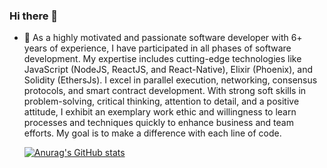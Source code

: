 ### Hi there 👋

- 🔭 As a highly motivated and passionate software developer with 6+ years of experience, I have participated in all phases of software development. My expertise includes cutting-edge technologies like JavaScript (NodeJS, ReactJS, and React-Native), Elixir (Phoenix), and Solidity (EthersJs). I excel in parallel execution, networking, consensus protocols, and smart contract development. With strong soft skills in problem-solving, critical thinking, attention to detail, and a positive attitude, I exhibit an exemplary work ethic and willingness to learn processes and techniques quickly to enhance business and team efforts. My goal is to make a difference with each line of code.

  [![Anurag's GitHub stats](https://github-readme-stats.vercel.app/api?username=andhrah)](https://github.com/anuraghazra/github-readme-stats)

<!--
**Andhrah/andhrah** is a ✨ _special_ ✨ repository because its `README.md` (this file) appears on your GitHub profile.

Here are some ideas to get you started:

I’m currently working on ...
- 🌱 I’m currently learning ...
- 👯 I’m looking to collaborate on ...
- 🤔 I’m looking for help with ...
- 💬 Ask me about ...
- 📫 How to reach me: ...
- 😄 Pronouns: ...
- ⚡ Fun fact: ...
-->
